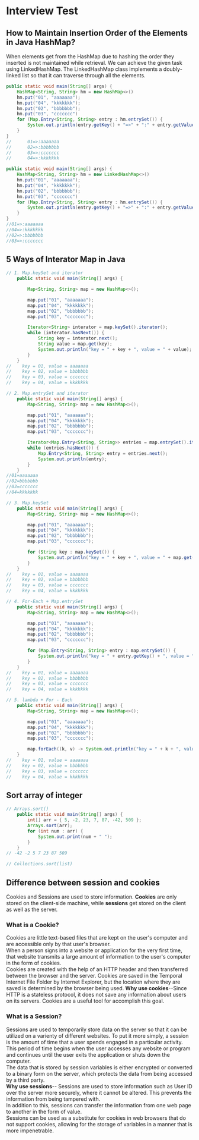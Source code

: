 # Interview Test

## How to Maintain Insertion Order of the Elements in Java HashMap?
When elements get from the HashMap due to hashing the order they inserted is not maintained while retrieval. We can achieve the given task using LinkedHashMap. The LinkedHashMap class implements a doubly-linked list so that it can traverse through all the elements.  
```java
public static void main(String[] args) {
    HashMap<String, String> hm = new HashMap<>()
    hm.put("01", "aaaaaaa");
    hm.put("04", "kkkkkkk");
    hm.put("02", "bbbbbbb");
    hm.put("03", "ccccccc")
    for (Map.Entry<String, String> entry : hm.entrySet()) {
        System.out.println(entry.getKey() + "=>" + ":" + entry.getValue());
    }
}
//      01=>:aaaaaaa
//      02=>:bbbbbbb
//      03=>:ccccccc
//      04=>:kkkkkkk

```
```java
public static void main(String[] args) {
    HashMap<String, String> hm = new LinkedHashMap<>()
    hm.put("01", "aaaaaaa");
    hm.put("04", "kkkkkkk");
    hm.put("02", "bbbbbbb");
    hm.put("03", "ccccccc")
    for (Map.Entry<String, String> entry : hm.entrySet()) {
        System.out.println(entry.getKey() + "=>" + ":" + entry.getValue());
    }
}
//01=>:aaaaaaa
//04=>:kkkkkkk
//02=>:bbbbbbb
//03=>:ccccccc
```

## 5 Ways of Interator Map in Java
```java
// 1. Map.keySet and iterator
    public static void main(String[] args) {

        Map<String, String> map = new HashMap<>();

        map.put("01", "aaaaaaa");
        map.put("04", "kkkkkkk");
        map.put("02", "bbbbbbb");
        map.put("03", "ccccccc");

        Iterator<String> interator = map.keySet().iterator();
        while (interator.hasNext()) {
            String key = interator.next();
            String value = map.get(key);
            System.out.println("key = " + key + ", value = " + value);
        }
    }
//    key = 01, value = aaaaaaa
//    key = 02, value = bbbbbbb
//    key = 03, value = ccccccc
//    key = 04, value = kkkkkkk

// 2. Map.entrySet and iterator
    public static void main(String[] args) {
        Map<String, String> map = new HashMap<>();

        map.put("01", "aaaaaaa");
        map.put("04", "kkkkkkk");
        map.put("02", "bbbbbbb");
        map.put("03", "ccccccc");

        Iterator<Map.Entry<String, String>> entries = map.entrySet().iterator();
        while (entries.hasNext()) {
            Map.Entry<String, String> entry = entries.next();
            System.out.println(entry);
        }
    }
//01=aaaaaaa
//02=bbbbbbb
//03=ccccccc
//04=kkkkkkk

// 3. Map.keySet
    public static void main(String[] args) {
        Map<String, String> map = new HashMap<>();

        map.put("01", "aaaaaaa");
        map.put("04", "kkkkkkk");
        map.put("02", "bbbbbbb");
        map.put("03", "ccccccc");

        for (String key : map.keySet()) {
            System.out.println("key = " + key + ", value = " + map.get(key));
        }
    }
//    key = 01, value = aaaaaaa
//    key = 02, value = bbbbbbb
//    key = 03, value = ccccccc
//    key = 04, value = kkkkkkk

// 4. For-Each + Map.entrySet
    public static void main(String[] args) {
        Map<String, String> map = new HashMap<>();

        map.put("01", "aaaaaaa");
        map.put("04", "kkkkkkk");
        map.put("02", "bbbbbbb");
        map.put("03", "ccccccc");

        for (Map.Entry<String, String> entry : map.entrySet()) {
            System.out.println("key = " + entry.getKey() + ", value = " + entry.getValue());
        }
    }
//    key = 01, value = aaaaaaa
//    key = 02, value = bbbbbbb
//    key = 03, value = ccccccc
//    key = 04, value = kkkkkkk

// 5. lambda + For - Each
    public static void main(String[] args) {
        Map<String, String> map = new HashMap<>();

        map.put("01", "aaaaaaa");
        map.put("04", "kkkkkkk");
        map.put("02", "bbbbbbb");
        map.put("03", "ccccccc");

        map.forEach((k, v) -> System.out.println("key = " + k + ", value = " + v));
    }
//    key = 01, value = aaaaaaa
//    key = 02, value = bbbbbbb
//    key = 03, value = ccccccc
//    key = 04, value = kkkkkkk
```

## Sort array of integer
```java
// Arrays.sort()
    public static void main(String[] args) {
        int[] arr = { 5, -2, 23, 7, 87, -42, 509 };
        Arrays.sort(arr);
        for (int num : arr) {
            System.out.print(num + " ");
        }
    }
// -42 -2 5 7 23 87 509

// Collections.sort(list)
```

## Difference between session and cookies
Cookies and Sessions are used to store information. **Cookies** are only stored on the client-side machine, while **sessions** get stored on the client as well as the server.  
### What is a Cookie?
Cookies are little text-based files that are kept on the user's computer and are accessible only by that user's browser.  
When a person signs into a website or application for the very first time, that website transmits a large amount of information to the user's computer in the form of cookies.  
Cookies are created with the help of an HTTP header and then transferred between the browser and the server. Cookies are saved in the Temporal Internet File Folder by Internet Explorer, but the location where they are saved is determined by the browser being used. 
**Why use cookies**--Since HTTP is a stateless protocol, it does not save any information about users on its servers. Cookies are a useful tool for accomplish this goal.
### What is a Session?
Sessions are used to temporarily store data on the server so that it can be utilized on a varienty of different websites. To put it more simply, a session is the amount of time that a user spends engaged in a particular activity. This period of time begins when the user accesses any website or program and continues until the user exits the application or shuts down the computer.  
The data that is stored by session variables is either encrypted or converted to a binary form on the server, which protects the data from being accessed by a third party.  
**Why use sessions**--
Sessions are used to store information such as User ID over the server more securely, where it cannot be altered. This prevents the information from being tampered with.  
In addition to this, sessions can transfer the information from one web page to another in the form of value.  
Sessions can be used as a substitute for cookies in web browsers that do not support cookies, allowing for the storage of variables in a manner that is more impenetrable.
